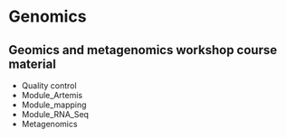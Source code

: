 # Genomics
## Geomics and metagenomics workshop course material

* Quality control
* Module_Artemis
* Module_mapping
 * Module_RNA_Seq
 * Metagenomics


